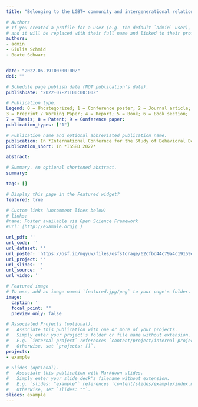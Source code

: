 ```yaml
---
title: "Belonging to the LGBT+ community and intergenerational relations: The role of filial obligations"

# Authors
# If you created a profile for a user (e.g. the default `admin` user), write the username (folder name) here 
# and it will be replaced with their full name and linked to their profile.
authors:
- admin
- Giulia Schmid
- Beate Schwarz


date: "2022-06-19T00:00:00Z"
doi: ""

# Schedule page publish date (NOT publication's date).
publishDate: "2022-07-21T00:00:00Z"

# Publication type.
Legend: 0 = Uncategorized; 1 = Conference poster; 2 = Journal article;
3 = Preprint / Working Paper; 4 = Report; 5 = Book; 6 = Book section;
7 = Thesis; 8 = Patent; 9 = Conference paper:
publication_types: ["1"]

# Publication name and optional abbreviated publication name.
publication: In *International Confernce for the Study of Behavioral Development*
publication_short: In *ISSBD 2022*

abstract: 

# Summary. An optional shortened abstract.
summary: 

tags: []

# Display this page in the Featured widget?
featured: true

# Custom links (uncomment lines below)
# links:
#name: Poster available via Open Science Framework
#url: [http://example.org]( )

url_pdf: ''
url_code: ''
url_dataset: ''
url_poster: 'https://osf.io/mgyuw/files/osfstorage/62cfbd44c79a4c19159e5aa9'
url_project: ''
url_slides: ''
url_source: ''
url_video: ''

# Featured image
# To use, add an image named `featured.jpg/png` to your page's folder. 
image:
  caption: ''
  focal_point: ""
  preview_only: false

# Associated Projects (optional).
#   Associate this publication with one or more of your projects.
#   Simply enter your project's folder or file name without extension.
#   E.g. `internal-project` references `content/project/internal-project/index.md`.
#   Otherwise, set `projects: []`.
projects:
- example

# Slides (optional).
#   Associate this publication with Markdown slides.
#   Simply enter your slide deck's filename without extension.
#   E.g. `slides: "example"` references `content/slides/example/index.md`.
#   Otherwise, set `slides: ""`.
slides: example
---
```

